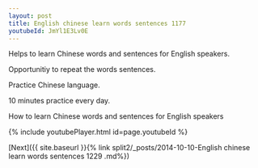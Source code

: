 ```yaml
---
layout: post
title: English chinese learn words sentences 1177 
youtubeId: JmYl1E3Lv0E
---
```

 
 
Helps to learn Chinese words and sentences for English speakers.

Opportunitiy to repeat the words sentences. 

Practice Chinese language. 
 
10 minutes practice every day. 
 
How to learn Chinese words and sentences for English speakers 
 
{% include youtubePlayer.html id=page.youtubeId %}
 
 
[Next]({{ site.baseurl }}{% link  split2/_posts/2014-10-10-English chinese learn words sentences 1229 .md%})
 
